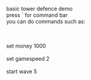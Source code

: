 basic tower defence demo
<br>
press ` for command bar
<br>
you can do commands such as:

<br>
<br>
set money 1000
<br>
<br>
set gamespeed 2
<br>
<br>
start wave 5
